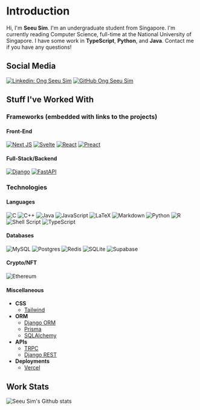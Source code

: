 # **Introduction**

Hi, I'm **Seeu Sim**. I'm an undergraduate student from Singapore. I'm currently reading Computer Science, full-time at the National University of Singapore. I have some work in **TypeScript**, **Python**, and **Java**. Contact me if you have any questions!

## **Social Media**

[![Linkedin: Ong Seeu Sim](https://img.shields.io/badge/-Seeu%20Sim-blue?style=flat-square&logo=Linkedin&logoColor=white&link=https://www.linkedin.com/in/seeu-sim-ong-63279a110//)](https://www.linkedin.com/in/seeu-sim-ong-63279a110/)
[![GitHub Ong Seeu Sim](https://img.shields.io/github/followers/seeusim?label=follow&style=social)](https://github.com/SeeuSim)

## **Stuff I've Worked With**

### **Frameworks** (embedded with links to the projects)

#### **Front-End**

[![Next JS](https://img.shields.io/badge/Next-black?style=for-the-badge&logo=next.js&logoColor=white)](https://github.com/SeeuSim/dogehalla)
[![Svelte](https://img.shields.io/badge/svelte-%23f1413d.svg?style=for-the-badge&logo=svelte&logoColor=white)](https://github.com/SeeuSim/seeusim)
[![React](https://img.shields.io/badge/react-%2320232a.svg?style=for-the-badge&logo=react&logoColor=%2361DAFB)](https://github.com/SeeuSim/TikTokHangMan)
[![Preact](https://miro.medium.com/max/24/1*Dy4YZMYqp_vQrB6chLsPJw.png)](https://github.com/SeeuSim/DogeTTM-FrontEnd/tree/main/frontend)

#### **Full-Stack/Backend**

[![Django](https://img.shields.io/badge/django-%23092E20.svg?style=for-the-badge&logo=django&logoColor=white)](https://github.com/SeeuSim/DogeTTM-FrontEnd/tree/main/backend)
[![FastAPI](https://img.shields.io/badge/FastAPI-005571?style=for-the-badge&logo=fastapi)](https://github.com/SeeuSim/NFinsighTAnalytics)

### **Technologies**

#### **Languages**

![C](https://img.shields.io/badge/c-%2300599C.svg?style=for-the-badge&logo=c&logoColor=white)
![C++](https://img.shields.io/badge/c++-%2300599C.svg?style=for-the-badge&logo=c%2B%2B&logoColor=white)
![Java](https://img.shields.io/badge/java-%23ED8B00.svg?style=for-the-badge&logo=java&logoColor=white)
![JavaScript](https://img.shields.io/badge/javascript-%23323330.svg?style=for-the-badge&logo=javascript&logoColor=%23F7DF1E)
![LaTeX](https://img.shields.io/badge/latex-%23008080.svg?style=for-the-badge&logo=latex&logoColor=white)
![Markdown](https://img.shields.io/badge/markdown-%23000000.svg?style=for-the-badge&logo=markdown&logoColor=white)
![Python](https://img.shields.io/badge/python-3670A0?style=for-the-badge&logo=python&logoColor=ffdd54)
![R](https://img.shields.io/badge/r-%23276DC3.svg?style=for-the-badge&logo=r&logoColor=white)
![Shell Script](https://img.shields.io/badge/shell_script-%23121011.svg?style=for-the-badge&logo=gnu-bash&logoColor=white)
![TypeScript](https://img.shields.io/badge/typescript-%23007ACC.svg?style=for-the-badge&logo=typescript&logoColor=white)

#### **Databases**

![MySQL](https://img.shields.io/badge/mysql-%2300f.svg?style=for-the-badge&logo=mysql&logoColor=white)
![Postgres](https://img.shields.io/badge/postgres-%23316192.svg?style=for-the-badge&logo=postgresql&logoColor=white)
![Redis](https://img.shields.io/badge/redis-%23DD0031.svg?style=for-the-badge&logo=redis&logoColor=white)
![SQLite](https://img.shields.io/badge/sqlite-%2307405e.svg?style=for-the-badge&logo=sqlite&logoColor=white)
![Supabase](https://img.shields.io/badge/Supabase-3ECF8E?style=for-the-badge&logo=supabase&logoColor=white)

#### **Crypto/NFT**

![Ethereum](https://img.shields.io/badge/Ethereum-3C3C3D?style=for-the-badge&logo=Ethereum&logoColor=white)

#### **Miscellaneous**

- **CSS**
  - [Tailwind](tailwindcss.com)
- **ORM**
  - [Django ORM](https://docs.djangoproject.com/en/4.1/topics/db/queries/)
  - [Prisma](https://www.prisma.io)
  - [SQLAlchemy](http://www.sqlalchemy.org)
- **APIs**
  - [TRPC](https://trpc.io)
  - [Django REST](https://www.django-rest-framework.org)
- **Deployments**
  - [Vercel](vercel.com)

## **Work Stats**

![Seeu Sim's Github stats](https://github-readme-stats.vercel.app/api?username=SeeuSim&show_icons=true)
